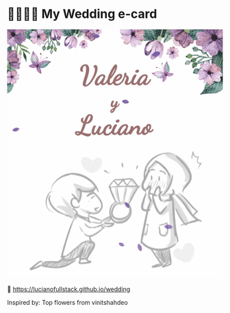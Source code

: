 #  👰‍♀️🤵‍♂️ My Wedding e-card 

![petals falling over couple](assets/readme.gif)

🔗 https://lucianofullstack.github.io/wedding

Inspired by: Top flowers from vinitshahdeo
